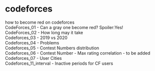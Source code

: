 # codeforces  
how to become red on codeforces  
CodeForces_01 - Can a gray one become red? Spoiler:Yes!  
CodeForces_02 - How long may it take  
Codeforces_03 - 2019 vs 2020  
Codeforces_04 - Problems  
Codeforces_05 - Contest Numbers distribution  
Codeforces_06 - Contest Number - Max rating correlation - to be added  
Codeforces_07 - User Cities  
Codeforces_11_interval - Inactive periods for CF users


